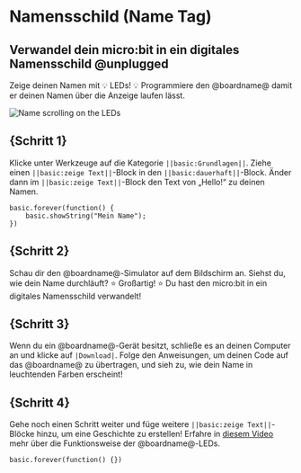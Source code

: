 # Namensschild (Name Tag)
 
## Verwandel dein micro:bit in ein digitales Namensschild @unplugged
 
Zeige deinen Namen mit 💡 LEDs! 💡  Programmiere den @boardname@ damit er deinen Namen über die Anzeige laufen lässt.
 
![Name scrolling on the LEDs](/static/mb/projects/name-tag/name-tag.gif)
 
## {Schritt 1}
 
Klicke unter Werkzeuge auf die Kategorie ``||basic:Grundlagen||``.
Ziehe einen ``||basic:zeige Text||``-Block in den ``||basic:dauerhaft||``-Block.
Änder dann im ``||basic:zeige Text||``-Block den Text von „Hello!“ zu deinen Namen.
 
```blocks
basic.forever(function() {
    basic.showString("Mein Name");
})
```
 
## {Schritt 2}
Schau dir den @boardname@-Simulator auf dem Bildschirm an. Siehst du, wie dein Name durchläuft? ⭐ Großartig! ⭐ Du hast den micro:bit in ein digitales Namensschild verwandelt!
 
## {Schritt 3}
Wenn du ein @boardname@-Gerät besitzt, schließe es an deinen Computer an und klicke auf ``|Download|``. Folge den Anweisungen, um deinen Code auf das @boardname@ zu übertragen, und sieh zu, wie dein Name in leuchtenden Farben erscheint!
 
## {Schritt 4}
Gehe noch einen Schritt weiter und füge weitere ``||basic:zeige Text||``-Blöcke hinzu, um eine Geschichte zu erstellen! Erfahre in [diesem Video](https://youtu.be/qqBmvHD5bCw) mehr über die Funktionsweise der @boardname@-LEDs.
 
```template
basic.forever(function() {})
```
